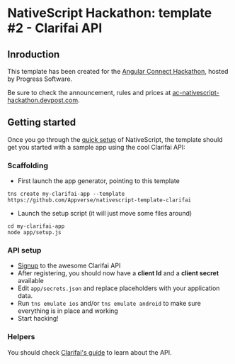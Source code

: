 # NativeScript Hackathon: template #2 - Clarifai API

## Inroduction
This template has been created for the [Angular Connect Hackathon](http://angularconnect.com/2016/extras/), hosted by Progress Software.

Be sure to check the announcement, rules and prices at [ac-nativescript-hackathon.devpost.com](http://ac-nativescript-hackathon.devpost.com/).

## Getting started

Once you go through the [quick setup](http://docs.nativescript.org/angular/start/quick-setup.html) of NativeScript, the template should get you started with a sample app using the cool Clarifai API:

### Scaffolding
- First launch the app generator, pointing to this template
```
tns create my-clarifai-app --template https://github.com/Appverse/nativescript-template-clarifai
```
- Launch the setup script (it will just move some files around)
```
cd my-clarifai-app
node app/setup.js
```

### API setup
- [Signup](https://developer.clarifai.com/signup/) to the awesome Clarifai API
- After registering, you should now have a __client Id__ and a __client secret__ available
- Edit `app/secrets.json` and replace placeholders with your application data.
- Run ```tns emulate ios``` and/or ```tns emulate android``` to make sure everything is in place and working
- Start hacking!

### Helpers
You should check [Clarifai's guide](https://developer.clarifai.com/guide/) to learn about the API.